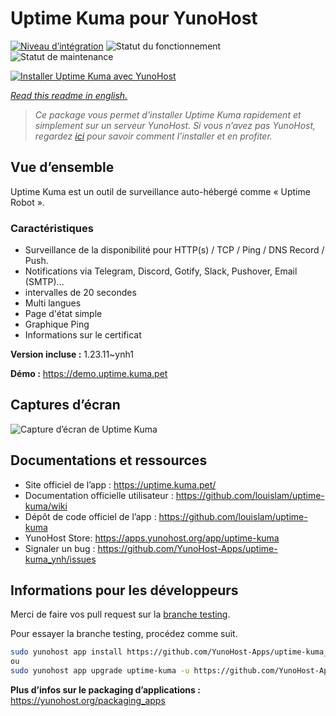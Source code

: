 <!--
N.B.: This README was automatically generated by https://github.com/YunoHost/apps/tree/master/tools/README-generator
It shall NOT be edited by hand.
-->

# Uptime Kuma pour YunoHost

[![Niveau d’intégration](https://dash.yunohost.org/integration/uptime-kuma.svg)](https://dash.yunohost.org/appci/app/uptime-kuma) ![Statut du fonctionnement](https://ci-apps.yunohost.org/ci/badges/uptime-kuma.status.svg) ![Statut de maintenance](https://ci-apps.yunohost.org/ci/badges/uptime-kuma.maintain.svg)

[![Installer Uptime Kuma avec YunoHost](https://install-app.yunohost.org/install-with-yunohost.svg)](https://install-app.yunohost.org/?app=uptime-kuma)

*[Read this readme in english.](./README.md)*

> *Ce package vous permet d’installer Uptime Kuma rapidement et simplement sur un serveur YunoHost.
Si vous n’avez pas YunoHost, regardez [ici](https://yunohost.org/#/install) pour savoir comment l’installer et en profiter.*

## Vue d’ensemble

Uptime Kuma est un outil de surveillance auto-hébergé comme « Uptime Robot ».

### Caractéristiques

- Surveillance de la disponibilité pour HTTP(s) / TCP / Ping / DNS Record / Push.
- Notifications via Telegram, Discord, Gotify, Slack, Pushover, Email (SMTP)...
- intervalles de 20 secondes
- Multi langues
- Page d'état simple
- Graphique Ping
- Informations sur le certificat

**Version incluse :** 1.23.11~ynh1

**Démo :** https://demo.uptime.kuma.pet

## Captures d’écran

![Capture d’écran de Uptime Kuma](./doc/screenshots/example.jpg)

## Documentations et ressources

* Site officiel de l’app : <https://uptime.kuma.pet/>
* Documentation officielle utilisateur : <https://github.com/louislam/uptime-kuma/wiki>
* Dépôt de code officiel de l’app : <https://github.com/louislam/uptime-kuma>
* YunoHost Store: <https://apps.yunohost.org/app/uptime-kuma>
* Signaler un bug : <https://github.com/YunoHost-Apps/uptime-kuma_ynh/issues>

## Informations pour les développeurs

Merci de faire vos pull request sur la [branche testing](https://github.com/YunoHost-Apps/uptime-kuma_ynh/tree/testing).

Pour essayer la branche testing, procédez comme suit.

``` bash
sudo yunohost app install https://github.com/YunoHost-Apps/uptime-kuma_ynh/tree/testing --debug
ou
sudo yunohost app upgrade uptime-kuma -u https://github.com/YunoHost-Apps/uptime-kuma_ynh/tree/testing --debug
```

**Plus d’infos sur le packaging d’applications :** <https://yunohost.org/packaging_apps>